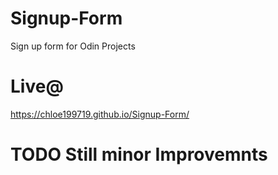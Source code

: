 # Signup-Form
Sign up form for Odin Projects

# Live@
https://chloe199719.github.io/Signup-Form/

# TODO Still minor Improvemnts 
